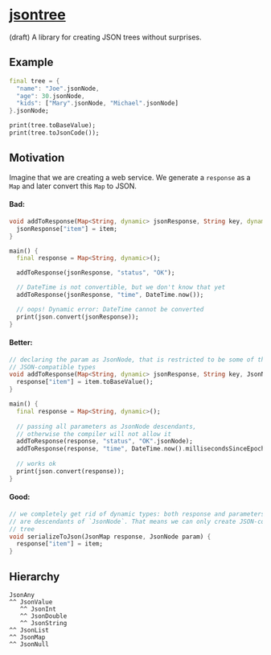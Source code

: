 # [jsontree](https://github.com/rtmigo/jsontree_dart)

(draft) A library for creating JSON trees without surprises.

## Example

```dart
final tree = {
  "name": "Joe".jsonNode,
  "age": 30.jsonNode,
  "kids": ["Mary".jsonNode, "Michael".jsonNode]
}.jsonNode;

print(tree.toBaseValue);
print(tree.toJsonCode());
```

## Motivation

Imagine that we are creating a web service. We generate a `response` as a `Map`
and later convert this `Map` to JSON.

#### Bad:

```dart
void addToResponse(Map<String, dynamic> jsonResponse, String key, dynamic item) {
  jsonResponse["item"] = item; 
}

main() {
  final response = Map<String, dynamic>();

  addToResponse(jsonResponse, "status", "OK");

  // DateTime is not convertible, but we don't know that yet 
  addToResponse(jsonResponse, "time", DateTime.now());

  // oops! Dynamic error: DateTime cannot be converted
  print(json.convert(jsonResponse));  
}
```

#### Better:

```dart
// declaring the param as JsonNode, that is restricted to be some of the 
// JSON-compatible types  
void addToResponse(Map<String, dynamic> jsonResponse, String key, JsonNode param) {
  response["item"] = item.toBaseValue();
}

main() {
  final response = Map<String, dynamic>();
  
  // passing all parameters as JsonNode descendants, 
  // otherwise the compiler will not allow it
  addToResponse(response, "status", "OK".jsonNode);
  addToResponse(response, "time", DateTime.now().millisecondsSinceEpoch.jsonNode);
  
  // works ok
  print(json.convert(response));  
}
```

#### Good:

```dart
// we completely get rid of dynamic types: both response and parameters 
// are descendants of `JsonNode`. That means we can only create JSON-compatible
// tree
void serializeToJson(JsonMap response, JsonNode param) {
  response["item"] = item;
}
```

## Hierarchy

```
JsonAny
^^ JsonValue
   ^^ JsonInt
   ^^ JsonDouble
   ^^ JsonString
^^ JsonList
^^ JsonMap
^^ JsonNull
```
  
